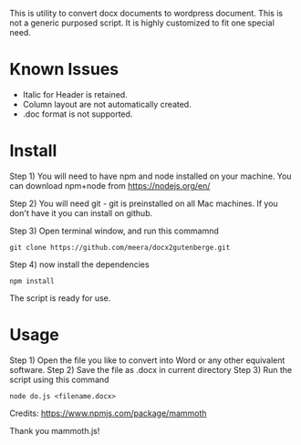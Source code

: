 This is utility to convert docx documents to wordpress document. 
This is not a generic purposed script. It is highly customized to fit one special need.

# Known Issues

* Italic for Header is retained.
* Column layout are not automatically created.
* .doc format is not supported.

# Install 

Step 1) You will need to have npm and node installed on your machine. 
You can download npm+node from https://nodejs.org/en/

Step 2) You will need git - git is preinstalled on all Mac machines. If you don't have it you can install on github.

Step 3) Open terminal window, and run this commamnd 

``` 
git clone https://github.com/meera/docx2gutenberge.git
```

Step 4) now  install the dependencies
```
npm install
```

The script is ready for use.

# Usage

Step 1) Open the file you like to convert into Word or any other equivalent software.
Step 2) Save the file as .docx in current directory
Step 3) Run the script using this command

```
node do.js <filename.docx>
```
Credits:
https://www.npmjs.com/package/mammoth

Thank you mammoth.js! 